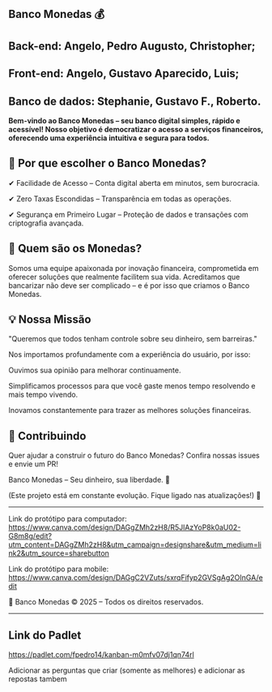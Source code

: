 ## Banco Monedas 💰


## Back-end: Angelo, Pedro Augusto, Christopher;
## Front-end: Angelo, Gustavo Aparecido, Luis;
## Banco de dados: Stephanie, Gustavo F., Roberto.


**Bem-vindo ao Banco Monedas – seu banco digital simples, rápido e acessível! Nosso objetivo é democratizar o acesso a serviços financeiros, oferecendo uma experiência intuitiva e segura para todos.** 

## 🌟 Por que escolher o Banco Monedas?

✔ Facilidade de Acesso – Conta digital aberta em minutos, sem burocracia.

✔ Zero Taxas Escondidas – Transparência em todas as operações.

✔ Segurança em Primeiro Lugar – Proteção de dados e transações com criptografia avançada.

## 🚀 Quem são os Monedas?

Somos uma equipe apaixonada por inovação financeira, comprometida em oferecer soluções que realmente facilitem sua vida. Acreditamos que bancarizar não deve ser complicado – e é por isso que criamos o Banco Monedas.

## 💡 Nossa Missão

"Queremos que todos tenham controle sobre seu dinheiro, sem barreiras."

Nos importamos profundamente com a experiência do usuário, por isso:

Ouvimos sua opinião para melhorar continuamente.

Simplificamos processos para que você gaste menos tempo resolvendo e mais tempo vivendo.

Inovamos constantemente para trazer as melhores soluções financeiras.


## 🤝 Contribuindo

Quer ajudar a construir o futuro do Banco Monedas? Confira nossas issues e envie um PR!

Banco Monedas – Seu dinheiro, sua liberdade. 💙

(Este projeto está em constante evolução. Fique ligado nas atualizações!) 🚀

----------------

Link do protótipo para computador: https://www.canva.com/design/DAGgZMh2zH8/R5JlAzYoP8k0aU02-G8m8g/edit?utm_content=DAGgZMh2zH8&utm_campaign=designshare&utm_medium=link2&utm_source=sharebutton

Link do protótipo para mobile: https://www.canva.com/design/DAGgC2VZuts/sxrqFifyp2GVSgAg2OInGA/edit


🔐 Banco Monedas © 2025 – Todos os direitos reservados.

---------------

## Link do Padlet

https://padlet.com/fpedro14/kanban-m0mfv07dj1qn74rl

   Adicionar as perguntas que criar (somente as melhores)
   e adicionar as repostas tambem
